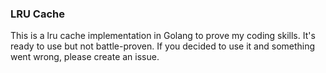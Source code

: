 ### LRU Cache
This is a lru cache implementation in Golang to prove my coding skills. It's ready to use but not battle-proven. If you decided to use it and something went wrong, please create an issue. 
